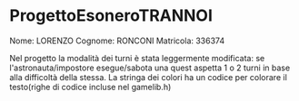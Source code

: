 # ProgettoEsoneroTRANNOI

Nome:      LORENZO
Cognome:   RONCONI
Matricola: 336374

Nel progetto la modalità dei turni è stata leggermente modificata: se l'astronauta/impostore esegue/sabota una quest aspetta 1 o 2 turni in base alla difficoltà della stessa.
La stringa dei colori ha un codice per colorare il testo(righe di codice incluse nel gamelib.h)
